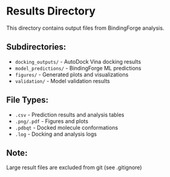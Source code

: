 # Results Directory

This directory contains output files from BindingForge analysis.

## Subdirectories:
- `docking_outputs/` - AutoDock Vina docking results
- `model_predictions/` - BindingForge ML predictions
- `figures/` - Generated plots and visualizations
- `validation/` - Model validation results

## File Types:
- `.csv` - Prediction results and analysis tables
- `.png/.pdf` - Figures and plots
- `.pdbqt` - Docked molecule conformations
- `.log` - Docking and analysis logs

## Note:
Large result files are excluded from git (see .gitignore)
